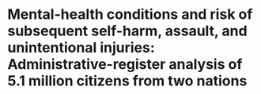 # Mental-health conditions and risk of subsequent self-harm, assault, and unintentional injuries: Administrative-register analysis of 5.1 million citizens from two nations
